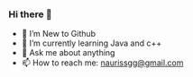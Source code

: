 ### Hi there 👋

- 🔭 I’m New to Github
- 🌱 I’m currently learning Java and c++
- 💬 Ask me about anything
- 📫 How to reach me: naurissgg@gmail.com
